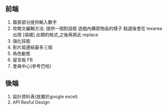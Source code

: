 
## 前端
1. 圖表部分提供輸入數字
2. 攻略文編輯方法: 提供一個對話框 遊戲內購買物品的樣子 點選後會在 texarea 出現 [褶裙] 此類的格式,之後再將此 replace 
3. 強化技能
4. 影片超連結最多三個
5. 角色動態
6. 留言板 FB
7. 會員中心(參考巴哈)

## 後端
1. 設計資料表(放置於google excel)
2. API Resful Design